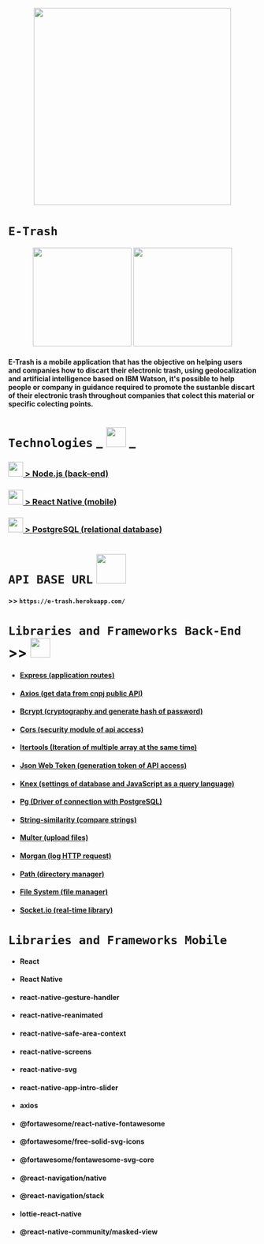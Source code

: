 <p align="center">
  <img src="https://user-images.githubusercontent.com/59677362/85182021-d98fbd00-b25d-11ea-9dee-9da6ff65f976.jpg" width=400 /> 
</p>

# `E-Trash`

<p align="center">
  <img src="https://user-images.githubusercontent.com/59677362/90438223-04559080-e0aa-11ea-88bd-86f3c49bdfaa.png" width=200 />
  <img src="https://user-images.githubusercontent.com/59677362/90438517-75954380-e0aa-11ea-994c-69defdb19555.png" width=200 />
</p>


#### E-Trash is a mobile application that has the objective on helping users and companies how to discart their electronic trash, using  geolocalization and artificial intelligence based on IBM Watson, it's possible to help people or company in guidance required to promote the sustanble discart of their electronic trash throughout companies that colect this material or specific colecting points.    

# `Technologies` _ <img src="https://user-images.githubusercontent.com/59677362/81365606-f3ff4400-90be-11ea-901d-f27fb5df04cd.png" width=40/> _


### <img src="https://user-images.githubusercontent.com/59677362/81310360-5d00a080-905a-11ea-9e44-366297fab59f.png" width=30/>[ > Node.js (back-end)](https://www.nodejs.org) 

### <img src="https://user-images.githubusercontent.com/59677362/81252655-dc5f8700-8ffc-11ea-9dbc-0041100d3782.png" width=30/>[ > React Native (mobile)](https://www.reactnative.dev) 

### <img src="https://user-images.githubusercontent.com/59677362/81310759-e912c800-905a-11ea-8d00-de268970a0cf.png" width=30 />[ > PostgreSQL (relational database)](https://postgresql.org)


# `API BASE URL` <img src="https://user-images.githubusercontent.com/59677362/83289220-1f0b1e00-a1bb-11ea-8abe-404381063a99.png" width=60/>


#### >> `https://e-trash.herokuapp.com/` 

# `Libraries and Frameworks Back-End` >> <img src="https://user-images.githubusercontent.com/59677362/81249040-0fe9e380-8ff4-11ea-885f-50de3722ecb9.jpeg" width=40 height=40 />


* #### [Express (application routes)](https://www.expressjs.com)
* #### [Axios (get data from cnpj public API)](https://www.npmjs.com/package/axios)
* #### [Bcrypt (cryptography and generate hash of password)](https://www.npmjs.com/package/bcrypt)
* #### [Cors (security module of api access)](https://www.npmjs.com/package/cors)
* #### [Itertools (Iteration of multiple array at the same time)](https://www.npmjs.com/package/itertools)
* #### [Json Web Token (generation token of API access)](https://jwt.io)
* #### [Knex (settings of database and JavaScript as a query language)](https://knexjs.org)
* #### [Pg (Driver of connection with PostgreSQL)](https://www.npmjs.com/package/pg)
* #### [String-similarity (compare strings)](https://www.npmjs.com/package/string-similarity)
* #### [Multer (upload files)](https://www.npmjs.com/package/multer)
* #### [Morgan (log HTTP request)](https://www.npmjs.com/package/morgan)
* #### [Path (directory manager)](https://nodejs.org/dist/latest-v12.x/docs/api/path.html)
* #### [File System (file manager)](https://nodejs.org/dist/latest-v12.x/docs/api/fs.html)
* #### [Socket.io (real-time library)](https://socket.io)

# `Libraries and Frameworks Mobile`

* #### React
* #### React Native
* #### react-native-gesture-handler
* #### react-native-reanimated
* #### react-native-safe-area-context
* #### react-native-screens
* #### react-native-svg
* #### react-native-app-intro-slider
* #### axios
* #### @fortawesome/react-native-fontawesome
* #### @fortawesome/free-solid-svg-icons
* #### @fortawesome/fontawesome-svg-core
* #### @react-navigation/native
* #### @react-navigation/stack
* #### lottie-react-native
* #### @react-native-community/masked-view

